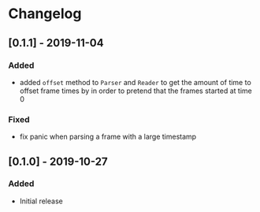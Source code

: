 # Changelog

## [0.1.1] - 2019-11-04

### Added

* added `offset` method to `Parser` and `Reader` to get the amount of time to
  offset frame times by in order to pretend that the frames started at time 0

### Fixed

* fix panic when parsing a frame with a large timestamp

## [0.1.0] - 2019-10-27

### Added

* Initial release
